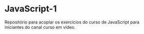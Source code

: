 # JavaScript-1
Repositório para acoplar os exercícios do curso de JavaScript para iniciantes do canal curso em vídeo. 
